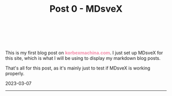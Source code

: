<script>
    import Header from './Header.svelte';
</script>

# <Header>Post 0 - MDsveX</Header>

This is my first blog post on <strong class='link'>korbexmachina.com</strong>. I just set up MDsveX for this site, which is what I will be using to display my markdown blog posts.

That's all for this post, as it's mainly just to test if MDsveX is working properly.

2023-03-07

---

<style>
    strong.link {
        color: #f38ba8;
    }
</style>
